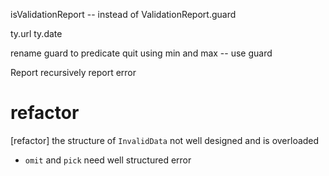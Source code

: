 isValidationReport -- instead of ValidationReport.guard

ty.url
ty.date

rename guard to predicate
quit using min and max -- use guard

Report recursively report error

# refactor

[refactor] the structure of `InvalidData` not well designed and is overloaded

- `omit` and `pick` need well structured error
